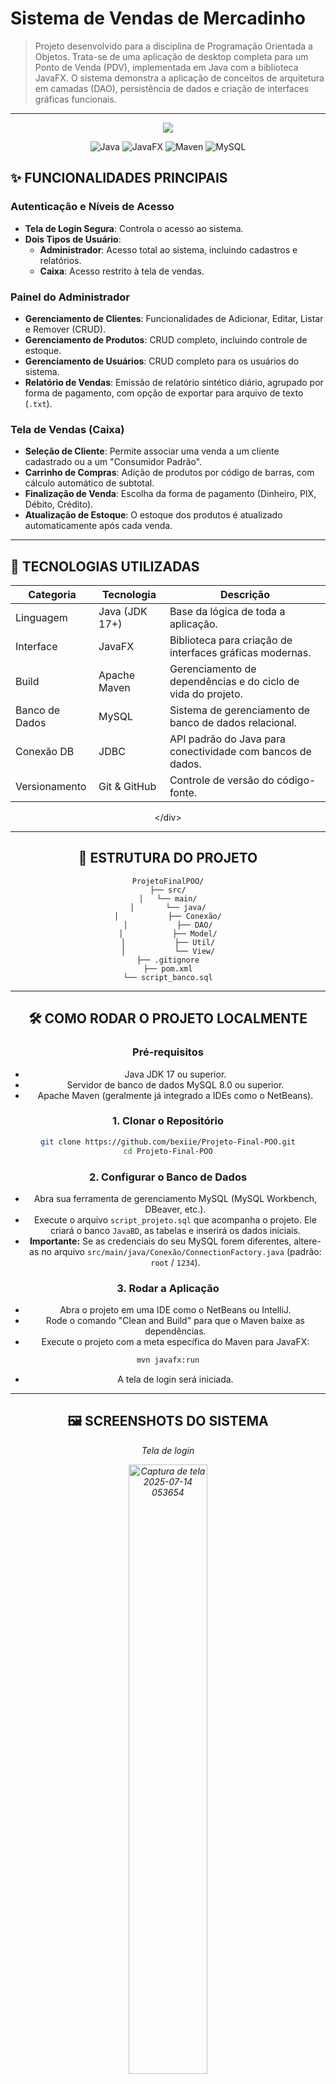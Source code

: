 # Sistema de Vendas de Mercadinho

> Projeto desenvolvido para a disciplina de Programação Orientada a Objetos. Trata-se de uma aplicação de desktop completa para um Ponto de Venda (PDV), implementada em Java com a biblioteca JavaFX. O sistema demonstra a aplicação de conceitos de arquitetura em camadas (DAO), persistência de dados e criação de interfaces gráficas funcionais.
-----
<p align="center">
<img src="https://img.shields.io/badge/STATUS-CONCLU%C3%8DDO-green"
</p>

<p align="center">
<img src="https://img.shields.io/badge/Java-ED8B00?style=for-the-badge\&logo=openjdk\&logoColor=white" alt="Java"/>
<img src="https://img.shields.io/badge/JavaFX-07405E?style=for-the-badge\&logo=oracle\&logoColor=white" alt="JavaFX"/>
<img src="https://img.shields.io/badge/Maven-C71A36?style=for-the-badge\&logo=apachemaven\&logoColor=white" alt="Maven"/>
<img src="https://img.shields.io/badge/MySQL-4479A1?style=for-the-badge\&logo=mysql\&logoColor=white" alt="MySQL"/>
</p>

## ✨ FUNCIONALIDADES PRINCIPAIS

### Autenticação e Níveis de Acesso

  - **Tela de Login Segura**: Controla o acesso ao sistema.
  - **Dois Tipos de Usuário**:
      - **Administrador**: Acesso total ao sistema, incluindo cadastros e relatórios.
      - **Caixa**: Acesso restrito à tela de vendas.

### Painel do Administrador

  - **Gerenciamento de Clientes**: Funcionalidades de Adicionar, Editar, Listar e Remover (CRUD).
  - **Gerenciamento de Produtos**: CRUD completo, incluindo controle de estoque.
  - **Gerenciamento de Usuários**: CRUD completo para os usuários do sistema.
  - **Relatório de Vendas**: Emissão de relatório sintético diário, agrupado por forma de pagamento, com opção de exportar para arquivo de texto (`.txt`).

### Tela de Vendas (Caixa)

  - **Seleção de Cliente**: Permite associar uma venda a um cliente cadastrado ou a um "Consumidor Padrão".
  - **Carrinho de Compras**: Adição de produtos por código de barras, com cálculo automático de subtotal.
  - **Finalização de Venda**: Escolha da forma de pagamento (Dinheiro, PIX, Débito, Crédito).
  - **Atualização de Estoque**: O estoque dos produtos é atualizado automaticamente após cada venda.

-----

## 🚀 TECNOLOGIAS UTILIZADAS

<div align="center">

| Categoria     | Tecnologia           | Descrição                                         |
|---------------|----------------------|---------------------------------------------------|
| Linguagem     | Java (JDK 17+)       | Base da lógica de toda a aplicação.               |
| Interface     | JavaFX               | Biblioteca para criação de interfaces gráficas modernas. |
| Build         | Apache Maven         | Gerenciamento de dependências e do ciclo de vida do projeto. |
| Banco de Dados| MySQL                | Sistema de gerenciamento de banco de dados relacional. |
| Conexão DB    | JDBC                 | API padrão do Java para conectividade com bancos de dados. |
| Versionamento | Git & GitHub         | Controle de versão do código-fonte.               |

</div\>

-----

## 📂 ESTRUTURA DO PROJETO

```
ProjetoFinalPOO/
├── src/
│   └── main/
│       └── java/
│           ├── Conexão/
│           ├── DAO/
│           ├── Model/
│           ├── Util/
│           └── View/
├── .gitignore
├── pom.xml
└── script_banco.sql
```

-----

## 🛠 COMO RODAR O PROJETO LOCALMENTE

### Pré-requisitos

  - Java JDK 17 ou superior.
  - Servidor de banco de dados MySQL 8.0 ou superior.
  - Apache Maven (geralmente já integrado a IDEs como o NetBeans).

### 1\. Clonar o Repositório

```bash
git clone https://github.com/bexiie/Projeto-Final-POO.git
cd Projeto-Final-POO
```

### 2\. Configurar o Banco de Dados

  - Abra sua ferramenta de gerenciamento MySQL (MySQL Workbench, DBeaver, etc.).
  - Execute o arquivo `script_projeto.sql` que acompanha o projeto. Ele criará o banco `JavaBD`, as tabelas e inserirá os dados iniciais.
  - **Importante:** Se as credenciais do seu MySQL forem diferentes, altere-as no arquivo `src/main/java/Conexão/ConnectionFactory.java` (padrão: `root` / `1234`).

### 3\. Rodar a Aplicação

  - Abra o projeto em uma IDE como o NetBeans ou IntelliJ.
  - Rode o comando "Clean and Build" para que o Maven baixe as dependências.
  - Execute o projeto com a meta específica do Maven para JavaFX:

<!-- end list -->

```bash
mvn javafx:run
```

  - A tela de login será iniciada.

-----

## 🖼 SCREENSHOTS DO SISTEMA

<p align="center"\><i>Tela de login</i\></p\>
<p align="center"\>
<img width="50%" alt="Captura de tela 2025-07-14 053654" src="https://github.com/user-attachments/assets/9c02c51e-e974-4a80-8f76-f142ab4711ed" />
</p>

<p align="center"\><i>Painel de Controle do Administrador</i></p>
<p align="center"\>
<img width="50%" alt="Captura de tela 2025-07-14 053715" src="https://github.com/user-attachments/assets/7d17e958-aacc-4b9c-aa13-a638f7f3a6ff" />
</p>

<p align="center"\><i>Tela de Gerenciamento de Clientes com Formulário de Edição</i></p>
<p align="center"\>
<img width="50%" alt="imagem_2025-07-14_055834915" src="https://github.com/user-attachments/assets/154ef842-b7f6-4aad-8866-107b3f9d921e" />
</p>

<p align="center"\><i>Tela de Gerenciamento de Produtos com Formulário de Edição</i></p>
<p align="center"\>
<img width="50%" alt="Captura de tela 2025-07-14 060554" src="https://github.com/user-attachments/assets/2209fca1-cee4-4e51-86aa-b522859b221f" />
</p>

<p align="center"\><i>Tela de Gerenciamento de Usuários com Formulário de Edição</i></p>
<p align="center"\>
<img width="50%" alt="Captura de tela 2025-07-14 060612" src="https://github.com/user-attachments/assets/e787566e-02f9-4349-b01c-f045b5b92f9e" />
</p>

<p align="center"\><i>Tela de Relatório Sintético de Vendas</i></p>
<p align="center"\>
<img width="50%" alt="Captura de tela 2025-07-14 060719" src="https://github.com/user-attachments/assets/cb08528c-e02a-4c53-a268-6b2c213952a6" />
</p>

<p align="center"\><i>Tela de Formulário de Vendas</i></p>
<p align="center"\>
<img width="50%" alt="Captura de tela 2025-07-14 061430" src="https://github.com/user-attachments/assets/7f4d81bd-9d20-4d64-8f83-3adad62c8794" />
</p>

<p align="center"\><i>Tela de Seleção de Clientes</i></p>
<p align="center"\>
<img width="50%" alt="imagem_2025-07-14_061725151" src="https://github.com/user-attachments/assets/7d73d3e0-8c3b-4ad1-8a5b-82044c93106c" />
</p>

<p align="center"\><i>Tela de Forma de Pagamento</i></p>
<p align="center"\>
<img width="50%" alt="imagem_2025-07-14_062127522" src="https://github.com/user-attachments/assets/ca74d727-175a-4b70-b812-4a3b66456b22" />
</p>
